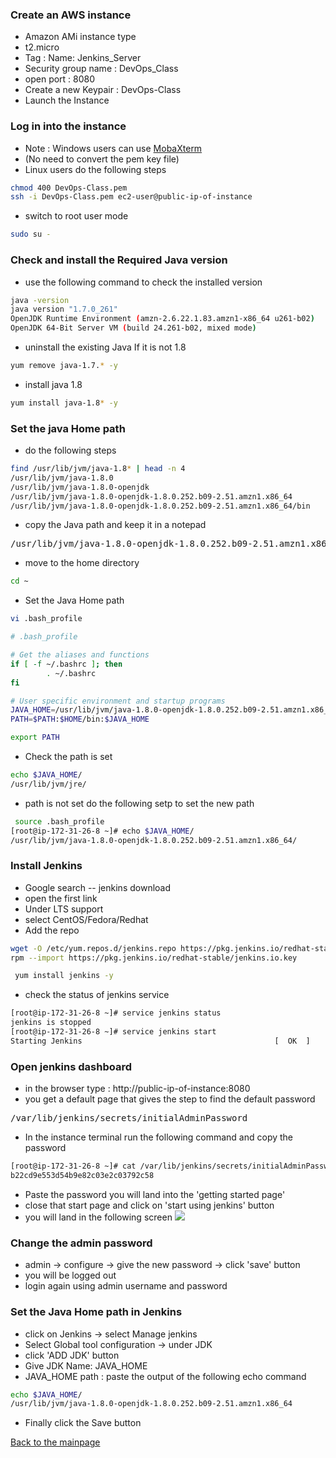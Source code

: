 ### Create an AWS instance 
* Amazon AMi instance type
* t2.micro
* Tag : Name: Jenkins_Server
* Security group name : DevOps_Class
* open port : 8080
* Create a new Keypair : DevOps-Class
* Launch the Instance
### Log in into the instance
* Note : Windows users can use [MobaXterm](https://mobaxterm.mobatek.net/)
* (No need to convert the pem key file)
* Linux users do the following steps
``` bash
chmod 400 DevOps-Class.pem
ssh -i DevOps-Class.pem ec2-user@public-ip-of-instance
```
* switch to root user mode
``` bash
sudo su -
```
### Check and install the Required Java version
* use the following command to check the installed version
``` bash
java -version
java version "1.7.0_261"
OpenJDK Runtime Environment (amzn-2.6.22.1.83.amzn1-x86_64 u261-b02)
OpenJDK 64-Bit Server VM (build 24.261-b02, mixed mode)
```
* uninstall the existing Java If it is not 1.8 
``` bash
yum remove java-1.7.* -y
```
* install java 1.8
``` bash
yum install java-1.8* -y
```
### Set the java Home path
* do the following steps
``` bash
find /usr/lib/jvm/java-1.8* | head -n 4
/usr/lib/jvm/java-1.8.0
/usr/lib/jvm/java-1.8.0-openjdk
/usr/lib/jvm/java-1.8.0-openjdk-1.8.0.252.b09-2.51.amzn1.x86_64
/usr/lib/jvm/java-1.8.0-openjdk-1.8.0.252.b09-2.51.amzn1.x86_64/bin
```
* copy the Java path and keep it in a notepad
<pre>
/usr/lib/jvm/java-1.8.0-openjdk-1.8.0.252.b09-2.51.amzn1.x86_64
</pre>
* move to the home directory
``` bash
cd ~
```
* Set the Java Home path
``` bash
vi .bash_profile

# .bash_profile

# Get the aliases and functions
if [ -f ~/.bashrc ]; then
        . ~/.bashrc
fi

# User specific environment and startup programs
JAVA_HOME=/usr/lib/jvm/java-1.8.0-openjdk-1.8.0.252.b09-2.51.amzn1.x86_64
PATH=$PATH:$HOME/bin:$JAVA_HOME

export PATH
```
* Check the path is set
``` bash
echo $JAVA_HOME/
/usr/lib/jvm/jre/
```
* path is not set do the following setp to set the new path 
``` bash
 source .bash_profile 
[root@ip-172-31-26-8 ~]# echo $JAVA_HOME/
/usr/lib/jvm/java-1.8.0-openjdk-1.8.0.252.b09-2.51.amzn1.x86_64/
```
### Install Jenkins
* Google search -- jenkins download 
* open the first link
* Under LTS support
* select CentOS/Fedora/Redhat
* Add the repo
``` bash
wget -O /etc/yum.repos.d/jenkins.repo https://pkg.jenkins.io/redhat-stable/jenkins.repo
rpm --import https://pkg.jenkins.io/redhat-stable/jenkins.io.key

 yum install jenkins -y
```
* check the status of jenkins service
``` bash
[root@ip-172-31-26-8 ~]# service jenkins status
jenkins is stopped
[root@ip-172-31-26-8 ~]# service jenkins start
Starting Jenkins                                           [  OK  ]
```
### Open jenkins dashboard
* in the browser type : http://public-ip-of-instance:8080
* you get a default page that  gives the step to find the default password
<pre>
/var/lib/jenkins/secrets/initialAdminPassword
</pre>
* In the instance terminal run the following command and copy the password
``` bash
[root@ip-172-31-26-8 ~]# cat /var/lib/jenkins/secrets/initialAdminPassword
b22cd9e553d54b9e82c03e2c03792c58
```
* Paste the password you will land into the 'getting started page'
* close that start page and click on 'start using jenkins' button
* you will land in the following screen 
![](https://github.com/blrk/learn-devops.io/blob/master/setup/img/jenkins.png)
### Change the admin password
* admin -> configure -> give the new password -> click 'save' button
* you will be logged out 
* login again using admin username and password
### Set the Java Home path in Jenkins
* click on Jenkins -> select Manage jenkins
* Select Global tool configuration -> under JDK
* click 'ADD JDK' button
* Give JDK Name: JAVA_HOME
* JAVA_HOME path : paste the output of the following echo command
``` bash
echo $JAVA_HOME/
/usr/lib/jvm/java-1.8.0-openjdk-1.8.0.252.b09-2.51.amzn1.x86_64
```
* Finally click the Save button

[Back to the mainpage](https://github.com/blrk/learn-devops.io/wiki)
